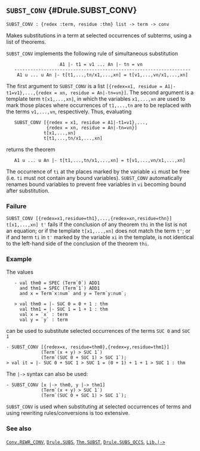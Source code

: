 ## `SUBST_CONV` {#Drule.SUBST_CONV}


```
SUBST_CONV : {redex :term, residue :thm} list -> term -> conv
```



Makes substitutions in a term at selected occurrences of subterms, using a list
of theorems.


`SUBST_CONV` implements the following rule of simultaneous substitution
    
                        A1 |- t1 = v1 ... An |- tn = vn
       ------------------------------------------------------------------
        A1 u ... u An |- t[t1,...,tn/x1,...,xn] = t[v1,...,vn/x1,...,xn]
    
The first argument to `SUBST_CONV` is a list
`[{redex=x1, residue = A1|-t1=v1},...,{redex = xn, residue = An|-tn=vn}]`.
The second argument is a template term `t[x1,...,xn]`, in which
the variables `x1,...,xn` are used to mark those places where
occurrences of `t1,...,tn` are to be replaced with the terms
`v1,...,vn`, respectively.
Thus, evaluating
    
       SUBST_CONV [{redex = x1, residue = A1|-t1=v1},...,
                   {redex = xn, residue = An|-tn=vn}]
                  t[x1,...,xn]
                  t[t1,...,tn/x1,...,xn]
    
returns the theorem
    
       A1 u ... u An |- t[t1,...,tn/x1,...,xn] = t[v1,...,vn/x1,...,xn]
    

The occurrence of `ti` at the places marked by the variable
`xi` must be free (i.e. `ti` must not contain any bound variables).
`SUBST_CONV` automatically renames bound variables to prevent free
variables in `vi` becoming bound after substitution.



### Failure

`SUBST_CONV [{redex=x1,residue=th1},...,{redex=xn,residue=thn}] t[x1,...,xn] t'` fails
if the conclusion of any theorem `thi` in the list is not an equation; or if
the template `t[x1,...,xn]` does not match the term `t'`; or if and term `ti`
in `t'` marked by the variable `xi` in the template, is not identical to the
left-hand side of the conclusion of the theorem `thi`.

### Example

The values
    
       - val thm0 = SPEC (Term`0`) ADD1
         and thm1 = SPEC (Term`1`) ADD1
         and x = Term`x:num` and y = Term`y:num`;
    
       > val thm0 = |- SUC 0 = 0 + 1 : thm
         val thm1 = |- SUC 1 = 1 + 1 : thm
         val x = `x` : term
         val y = `y` : term
    
can be used to substitute selected occurrences of the terms `SUC 0`
and `SUC 1`
    
    - SUBST_CONV [{redex=x, residue=thm0},{redex=y,residue=thm1}]
                 (Term`(x + y) > SUC 1`)
                 (Term`(SUC 0 + SUC 1) > SUC 1`);
    > val it = |- SUC 0 + SUC 1 > SUC 1 = (0 + 1) + 1 + 1 > SUC 1 : thm
    
The `|->` syntax can also be used:
    
    - SUBST_CONV [x |-> thm0, y |-> thm1]
                 (Term`(x + y) > SUC 1`)
                 (Term`(SUC 0 + SUC 1) > SUC 1`);
    




`SUBST_CONV` is used when substituting at selected occurrences of terms
and using rewriting rules/conversions is too extensive.

### See also

[`Conv.REWR_CONV`](#Conv.REWR_CONV), [`Drule.SUBS`](#Drule.SUBS), [`Thm.SUBST`](#Thm.SUBST), [`Drule.SUBS_OCCS`](#Drule.SUBS_OCCS), [`Lib.|->`](#Lib..GZKQ4)


